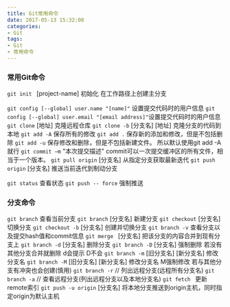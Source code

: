 ```yaml
---
title: Git常用命令
date: 2017-05-13 15:32:08
categories: 
- Git
tags: 
- Git
- 常用命令
---
```

### 常用Git命令
`git init ` [project-name] 初始化 在工作路径上创建主分支

`git config [--global] user.name "[name]"` 设置提交代码时的用户信息
`git config [--global] user.email "[email address]"`设置提交代码时的用户信息
`git clone` [地址]  克隆远程仓库
`git clone -b` [分支名] [地址] 克隆分支的代码到本地
`git add -A` 保存所有的修改
`git add .` 保存新的添加和修改，但是不包括删除
`git add -u` 保存修改和删除，但是不包括新建文件。
所以默认使用git add -A就行
`git commit –m` "本次提交描述" commit可以一次提交缓冲区的所有文件，相当于一个版本。
`git pull origin` [分支名] 从指定分支获取最新迭代
`git push origin` [分支名] 推送当前迭代到制动分支
<!--more-->

`git status`  查看状态
`git push -- force` 强制推送
### 分支命令
`git branch` 查看当前分支
`git branch` [分支名] 新建分支
`git checkout` [分支名] 切换分支
`git checkout -b` [分支名]  创建并切换分支
`git branch -v`  查看分支以及提交hash值和commit信息
`git merge ` [分支名] 把该分支的内容合并到现有分支上
`git branch -d` [分支名]  删除分支
`git branch -D` [分支名]  强制删除 若没有其他分支合并就删除 d会提示 D不会
`git branch -m` [旧分支名] [新分支名]  修改分支名
`git branch -M` [旧分支名] [新分支名]  修改分支名 M强制修改 若与其他分支有冲突也会创建(慎用)
`git branch -r` // 列出远程分支(远程所有分支名)
`git branch -a` // 查看远程分支(列出远程分支以及本地分支名)
`git fetch ` 更新remote索引
`git push -u origin` [分支名]  将本地分支推送到origin主机，同时指定origin为默认主机




